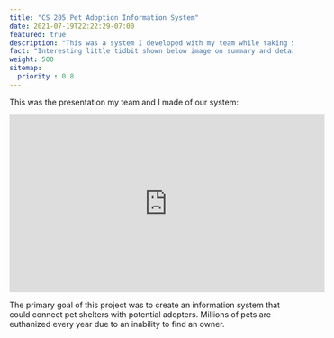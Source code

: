 ```yaml
---
title: "CS 205 Pet Adoption Information System"
date: 2021-07-19T22:22:29-07:00
featured: true
description: "This was a system I developed with my team while taking Software Engineering (CS 205)."
fact: "Interesting little tidbit shown below image on summary and detail page"
weight: 500
sitemap:
  priority : 0.8
---
```


This was the presentation my team and I made of our system:

<iframe width="560" height="315" src="https://www.youtube.com/embed/C8ydNXt80BI" title="YouTube video player" frameborder="0" allow="accelerometer; autoplay; clipboard-write; encrypted-media; gyroscope; picture-in-picture" allowfullscreen></iframe>

The primary goal of this project was to create an information system that could connect pet shelters with potential adopters.
Millions of pets are euthanized every year due to an inability to find an owner.
